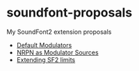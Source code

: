 # soundfont-proposals
My SoundFont2 extension proposals

- [Default Modulators](default_modulators.md)
- [NRPN as Modulator Sources](nprn_mod_sources.md)
- [Extending SF2 limits](extended_limits.md)